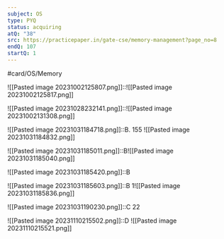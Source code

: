 ```yaml
---
subject: OS
type: PYQ
status: acquiring
atQ: "38"
src: https://practicepaper.in/gate-cse/memory-management?page_no=8
endQ: 107
startQ: 1
---
```

#card/OS/Memory

![[Pasted image 20231002125807.png]]::![[Pasted image 20231002125817.png]] <!--SR:!2023-11-05,4,272-->

![[Pasted image 20231028232141.png]]::![[Pasted image 20231002131308.png]] <!--SR:!2023-11-03,4,270-->

![[Pasted image 20231031184718.png]]::B. 155 ![[Pasted image 20231031184832.png]] <!--SR:!2023-11-05,4,272-->

![[Pasted image 20231031185011.png]]::B![[Pasted image 20231031185040.png]] <!--SR:!2023-11-05,4,272-->

![[Pasted image 20231031185420.png]]::B <!--SR:!2023-11-05,4,272-->

![[Pasted image 20231031185603.png]]::B 1![[Pasted image 20231031185836.png]] <!--SR:!2023-11-05,4,272-->

![[Pasted image 20231031190230.png]]::C 22 <!--SR:!2023-11-05,4,272-->

![[Pasted image 20231110215502.png]]::D ![[Pasted image 20231110215521.png]]

